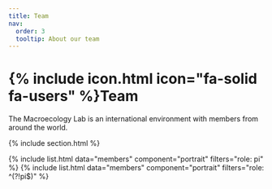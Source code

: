 ```yaml
---
title: Team
nav:
  order: 3
  tooltip: About our team
---
```


# {% include icon.html icon="fa-solid fa-users" %}Team

The Macroecology Lab is an international environment with members from around the world.

{% include section.html %}



{% include list.html data="members" component="portrait" filters="role: pi" %}
{% include list.html data="members" component="portrait" filters="role: ^(?!pi$)" %}










